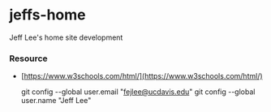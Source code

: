 # jeffs-home
Jeff Lee's home site development

### Resource
- [https://www.w3schools.com/html/](https://www.w3schools.com/html/)



  git config --global user.email "fejlee@ucdavis.edu"
  git config --global user.name "Jeff Lee"
